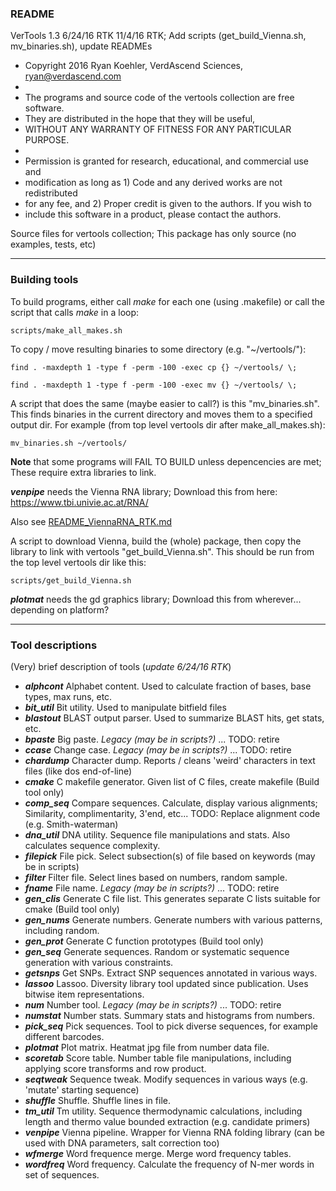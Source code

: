 ### README
VerTools 1.3
6/24/16 RTK
11/4/16 RTK; Add scripts (get_build_Vienna.sh, mv_binaries.sh), update READMEs

* Copyright 2016 Ryan Koehler, VerdAscend Sciences, ryan@verdascend.com
*
* The programs and source code of the vertools collection are free software.
* They are distributed in the hope that they will be useful,
* WITHOUT ANY WARRANTY OF FITNESS FOR ANY PARTICULAR PURPOSE.
*
* Permission is granted for research, educational, and commercial use and
* modification as long as 1) Code and any derived works are not redistributed
* for any fee, and 2) Proper credit is given to the authors. If you wish to
* include this software in a product, please contact the authors.

Source files for vertools collection; 
This package has only source (no examples, tests, etc)



-----------------------------------------------------------------------------
### Building tools
To build programs, either call *make* for each one (using <prog>.makefile) 
or call the script that calls *make* in a loop:

    scripts/make_all_makes.sh

To copy / move resulting binaries to some directory (e.g. "~/vertools/"):

    find . -maxdepth 1 -type f -perm -100 -exec cp {} ~/vertools/ \;

    find . -maxdepth 1 -type f -perm -100 -exec mv {} ~/vertools/ \;

A script that does the same (maybe easier to call?) is this "mv_binaries.sh".
This finds binaries in the current directory and moves them to a specified
output dir. For example (from top level vertools dir after make_all_makes.sh):

    mv_binaries.sh ~/vertools/
    

**Note** that some programs will FAIL TO BUILD unless depencencies are met; These require extra libraries to link.

***venpipe*** needs the Vienna RNA library; Download this from here: https://www.tbi.univie.ac.at/RNA/

Also see [README_ViennaRNA_RTK.md](/README_ViennaRNA_RTK.md)

A script to download Vienna, build the (whole) package, then copy the library
to link with vertools "get_build_Vienna.sh". This should be run from the top
level vertools dir like this:

    scripts/get_build_Vienna.sh

***plotmat*** needs the gd graphics library; Download this from wherever...  depending on platform?


-----------------------------------------------------------------------------
### Tool descriptions
(Very) brief description of tools (*update 6/24/16 RTK*)
* ***alphcont*** Alphabet content. Used to calculate fraction of bases, base types, max runs, etc.
* ***bit_util*** Bit utility. Used to manipulate bitfield files
* ***blastout*** BLAST output parser. Used to summarize BLAST hits, get stats, etc.
* ***bpaste*** Big paste. *Legacy (may be in scripts?)* ... TODO: retire
* ***ccase*** Change case. *Legacy (may be in scripts?)* ... TODO: retire
* ***chardump*** Character dump. Reports / cleans 'weird' characters in text files (like dos end-of-line)
* ***cmake*** C makefile generator. Given list of C files, create makefile (Build tool only)
* ***comp_seq*** Compare sequences. Calculate, display various alignments; Similarity, complimentarity, 3'end, etc... TODO: Replace alignment code (e.g. Smith-waterman)
* ***dna_util*** DNA utility. Sequence file manipulations and stats. Also calculates sequence complexity.
* ***filepick*** File pick. Select subsection(s) of file based on keywords (may be in scripts)
* ***filter*** Filter file. Select lines based on numbers, random sample.
* ***fname*** File name. *Legacy (may be in scripts?)* ... TODO: retire
* ***gen_clis*** Generate C file list. This generates separate C lists suitable for cmake (Build tool only)
* ***gen_nums*** Generate numbers. Generate numbers with various patterns, including random.
* ***gen_prot*** Generate C function prototypes (Build tool only)
* ***gen_seq*** Generate sequences. Random or systematic sequence generation with various constraints.
* ***getsnps*** Get SNPs. Extract SNP sequences annotated in various ways.
* ***lassoo*** Lassoo. Diversity library tool updated since publication. Uses bitwise item representations.
* ***num*** Number tool. *Legacy (may be in scripts?)* ... TODO: retire
* ***numstat*** Number stats. Summary stats and histograms from numbers.
* ***pick_seq*** Pick sequences. Tool to pick diverse sequences, for example different barcodes.
* ***plotmat*** Plot matrix. Heatmat jpg file from number data file.
* ***scoretab*** Score table. Number table file manipulations, including applying score transforms and row product.
* ***seqtweak*** Sequence tweak. Modify sequences in various ways (e.g. 'mutate' starting sequence)
* ***shuffle*** Shuffle. Shuffle lines in file.
* ***tm_util*** Tm utility. Sequence thermodynamic calculations, including length and thermo value bounded extraction (e.g. candidate primers)
* ***venpipe*** Vienna pipeline. Wrapper for Vienna RNA folding library (can be used with DNA parameters, salt correction too)
* ***wfmerge*** Word frequence merge. Merge word frequency tables.
* ***wordfreq*** Word frequency. Calculate the frequency of N-mer words in set of sequences.

